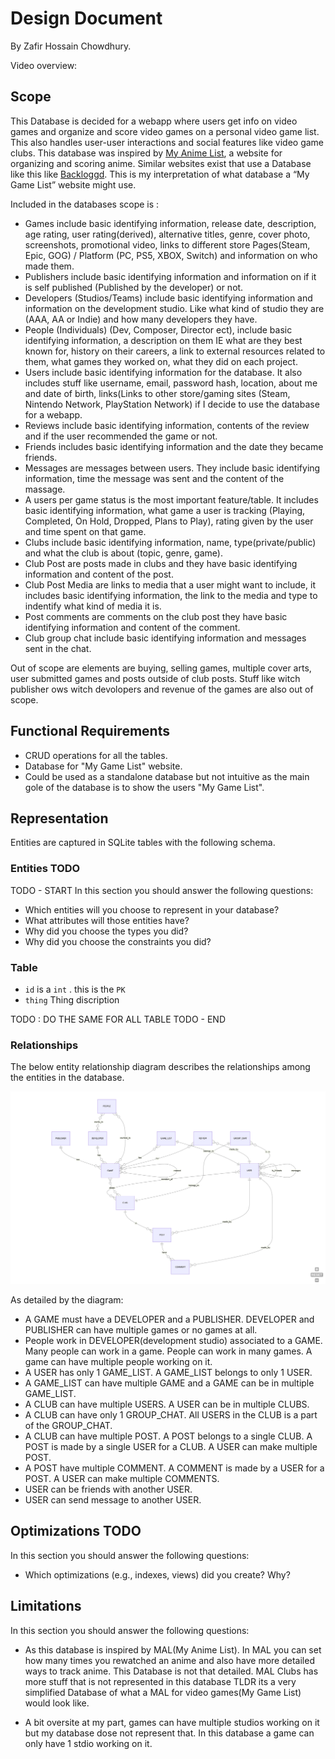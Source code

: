 # Design Document

By Zafir Hossain Chowdhury.

Video overview: <URL HERE>

## Scope

This Database is decided for a webapp where users get info on video games and organize and score video games on a personal video game list. This also handles user-user interactions and social features like video game clubs.
This database was inspired by [My Anime List](https://myanimelist.net/), a website for organizing and scoring anime.
Similar websites exist that use a Database like this like [Backloggd](https://backloggd.com/). 
This is my interpretation of what database a “My Game List” website might use. 

Included in the databases scope is :
* Games include basic identifying information, release date, description, age rating, user rating(derived), alternative titles, genre,  cover photo, screenshots, promotional video, links to different store Pages(Steam, Epic, GOG) / Platform (PC, PS5, XBOX, Switch) and information on who made them. 
* Publishers include basic identifying information and information on if it is self published (Published by the developer) or not. 
* Developers (Studios/Teams)  include basic identifying information and information on the development studio. Like what kind of studio they are (AAA, AA or Indie) and how many developers they have.
* People (Individuals) (Dev, Composer, Director ect),  include basic identifying information, a description on them IE what are they best known for, history on their careers, a link to external resources related to them, what games they worked on, what they did on each project. 
* Users include basic identifying information for the database. It also includes stuff like username, email, password hash, location, about me and date of birth, links(Links to other store/gaming sites (Steam, Nintendo Network, PlayStation Network)  if I decide to use the database for a webapp.
* Reviews include basic identifying information, contents of the review and if the user recommended the game or not.
* Friends includes basic identifying information and the date they became friends.
* Messages are messages between users. They include basic identifying information, time the message was sent and the content of the massage. 
* A users per game status is the most important feature/table. It includes basic identifying information, what game a user is tracking (Playing, Completed, On Hold, Dropped, Plans to Play), rating given by the user and time spent on that game. 
* Clubs include basic identifying information, name, type(private/public) and what the club is about (topic, genre, game). 
* Club Post are posts made in clubs and they have basic identifying information and content of the post.
* Club Post Media are links to media that a user might want to include, it includes basic identifying information, the link to the media and type to indentify what kind of media it is.
* Post comments are comments on the club post they have basic identifying information and content of the comment.
* Club group chat include basic identifying information and messages sent in the chat.

Out of scope are elements are buying, selling games, multiple cover arts, user submitted games and posts outside of club posts.
Stuff like witch publisher ows witch devolopers and revenue of the games are also out of scope.

## Functional Requirements

* CRUD operations for all the tables.
* Database for "My Game List" website.
* Could be used as a standalone database but not intuitive as the main gole of the database is to show the users "My Game List".

## Representation

Entities are captured in SQLite tables with the following schema.

### Entities TODO
TODO - START 
In this section you should answer the following questions:

* Which entities will you choose to represent in your database?
* What attributes will those entities have?
* Why did you choose the types you did?
* Why did you choose the constraints you did?

### Table 

* `id` is a `int` . this is the `PK` 
* `thing` Thing discription

TODO : DO THE SAME FOR ALL TABLE 
TODO - END 

### Relationships

The below entity relationship diagram describes the relationships among the entities in the database.

![ER Diagram](erd.png) 

As detailed by the diagram:

* A GAME must have a DEVELOPER and a PUBLISHER. DEVELOPER and PUBLISHER can have multiple games or no games at all.
* People work in DEVELOPER(development studio) associated to a GAME. Many people can work in a game. People can work in many games. A game can have multiple people working on it.
* A USER has only 1 GAME_LIST. A GAME_LIST belongs to only 1 USER.
* A GAME_LIST can have multiple GAME and a GAME can be in multiple GAME_LIST.
* A CLUB can have multiple USERS. A USER can be in multiple CLUBS.
* A CLUB can have only 1 GROUP_CHAT. All USERS in the CLUB is a part of the GROUP_CHAT.
* A CLUB can have multiple POST. A POST belongs to a single CLUB. A POST is made by a single USER for a CLUB. A USER can make multiple POST.
* A POST have multiple COMMENT. A COMMENT is made by a USER for a POST. A USER can make multiple COMMENTS.
* USER can be friends with another USER.
* USER can send message to another USER.

## Optimizations TODO

In this section you should answer the following questions:

* Which optimizations (e.g., indexes, views) did you create? Why?

## Limitations

In this section you should answer the following questions:

* As this database is inspired by MAL(My Anime List). In MAL you can set how many times you rewatched an anime and also have more  detailed ways to track anime. This Database is not that detailed. MAL Clubs has more stuff that is not represented in this database TLDR its a very simplified Database of what a MAL for video games(My Game List) would look like.

* A bit oversite at my part, games can have multiple studios working on it but my database dose not represent that. In this database a game can only have 1 stdio working on it.
